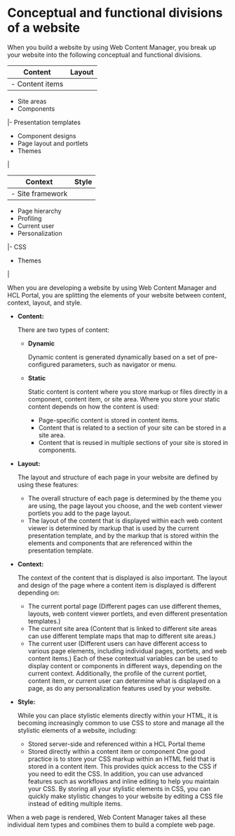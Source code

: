 # Conceptual and functional divisions of a website

When you build a website by using Web Content Manager, you break up your website into the following conceptual and functional divisions.

|Content|Layout|
|-------|------|
|-   Content items
-   Site areas
-   Components

|-   Presentation templates
-   Component designs
-   Page layout and portlets
-   Themes

|

|Context|Style|
|-------|-----|
|-   Site framework
-   Page hierarchy
-   Profiling
-   Current user
-   Personalization

|-   CSS
-   Themes

|

When you are developing a website by using Web Content Manager and HCL Portal, you are splitting the elements of your website between content, context, layout, and style.

-   **Content:**

    There are two types of content:

    -   **Dynamic**

        Dynamic content is generated dynamically based on a set of pre-configured parameters, such as navigator or menu.

    -   **Static**

        Static content is content where you store markup or files directly in a component, content item, or site area. Where you store your static content depends on how the content is used:

        -   Page-specific content is stored in content items.
        -   Content that is related to a section of your site can be stored in a site area.
        -   Content that is reused in multiple sections of your site is stored in components.
-   **Layout:**

    The layout and structure of each page in your website are defined by using these features:

    -   The overall structure of each page is determined by the theme you are using, the page layout you choose, and the web content viewer portlets you add to the page layout.
    -   The layout of the content that is displayed within each web content viewer is determined by markup that is used by the current presentation template, and by the markup that is stored within the elements and components that are referenced within the presentation template.
-   **Context:**

    The context of the content that is displayed is also important. The layout and design of the page where a content item is displayed is different depending on:

    -   The current portal page \(Different pages can use different themes, layouts, web content viewer portlets, and even different presentation templates.\)
    -   The current site area \(Content that is linked to different site areas can use different template maps that map to different site areas.\)
    -   The current user \(Different users can have different access to various page elements, including individual pages, portlets, and web content items.\)
    Each of these contextual variables can be used to display content or components in different ways, depending on the current context. Additionally, the profile of the current portlet, content item, or current user can determine what is displayed on a page, as do any personalization features used by your website.

-   **Style:**

    While you can place stylistic elements directly within your HTML, it is becoming increasingly common to use CSS to store and manage all the stylistic elements of a website, including:

    -   Stored server-side and referenced within a HCL Portal theme
    -   Stored directly within a content item or component
    One good practice is to store your CSS markup within an HTML field that is stored in a content item. This provides quick access to the CSS if you need to edit the CSS. In addition, you can use advanced features such as workflows and inline editing to help you maintain your CSS. By storing all your stylistic elements in CSS, you can quickly make stylistic changes to your website by editing a CSS file instead of editing multiple items.


When a web page is rendered, Web Content Manager takes all these individual item types and combines them to build a complete web page.


